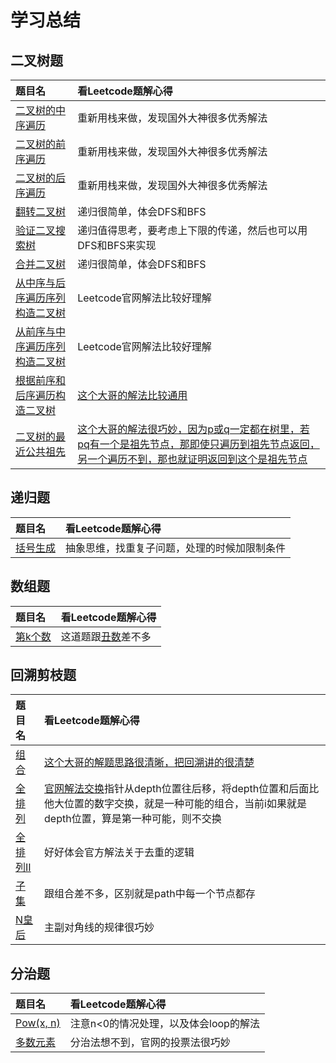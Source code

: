# 学习总结

## 二叉树题

| 题目名 | 看Leetcode题解心得 |
| :- | :- |
| [二叉树的中序遍历](https://leetcode-cn.com/problems/binary-tree-inorder-traversal/) | 重新用栈来做，发现国外大神很多优秀解法 |
| [二叉树的前序遍历](https://leetcode-cn.com/problems/binary-tree-preorder-traversal/) | 重新用栈来做，发现国外大神很多优秀解法 |
| [二叉树的后序遍历](https://leetcode-cn.com/problems/binary-tree-postorder-traversal/) | 重新用栈来做，发现国外大神很多优秀解法 |
| [翻转二叉树](https://leetcode-cn.com/problems/invert-binary-tree/description/) | 递归很简单，体会DFS和BFS |
| [验证二叉搜索树](https://leetcode-cn.com/problems/validate-binary-search-tree/) | 递归值得思考，要考虑上下限的传递，然后也可以用DFS和BFS来实现 |
| [合并二叉树](https://leetcode-cn.com/problems/merge-two-binary-trees/) | 递归很简单，体会DFS和BFS |
| [从中序与后序遍历序列构造二叉树](https://leetcode-cn.com/problems/construct-binary-tree-from-inorder-and-postorder-traversal/) | Leetcode官网解法比较好理解 |
| [从前序与中序遍历序列构造二叉树](https://leetcode-cn.com/problems/construct-binary-tree-from-preorder-and-inorder-traversal/) | Leetcode官网解法比较好理解 |
| [根据前序和后序遍历构造二叉树](https://leetcode-cn.com/problems/construct-binary-tree-from-preorder-and-postorder-traversal/) | [这个大哥的解法比较通用](https://leetcode-cn.com/problems/construct-binary-tree-from-inorder-and-postorder-traversal/solution/kan-wo-jiu-gou-liao-san-chong-bian-li-fang-shi-g-2/) |
| [二叉树的最近公共祖先](https://leetcode-cn.com/problems/lowest-common-ancestor-of-a-binary-tree/) | [这个大哥的解法很巧妙，因为p或q一定都在树里，若pq有一个是祖先节点，那即使只遍历到祖先节点返回，另一个遍历不到，那也就证明返回到这个是祖先节点](https://leetcode-cn.com/problems/lowest-common-ancestor-of-a-binary-tree/solution/236-er-cha-shu-de-zui-jin-gong-gong-zu-xian-hou-xu/) |

## 递归题

| 题目名 | 看Leetcode题解心得 |
| :- | :- |
| [括号生成](https://leetcode-cn.com/problems/generate-parentheses/) | 抽象思维，找重复子问题，处理的时候加限制条件 |

## 数组题
| 题目名 | 看Leetcode题解心得 |
| :- | :- |
| [第k个数](https://leetcode-cn.com/problems/get-kth-magic-number-lcci/) | 这道题跟[丑数](https://leetcode-cn.com/problems/chou-shu-lcof/)差不多 |

## 回溯剪枝题
| 题目名 | 看Leetcode题解心得 |
| :- | :- |
| [组合](https://leetcode-cn.com/problems/combinations/) | [这个大哥的解题思路很清晰，把回溯讲的很清楚](https://leetcode-cn.com/problems/combinations/solution/hui-su-suan-fa-jian-zhi-python-dai-ma-java-dai-ma-/) |
| [全排列](https://leetcode-cn.com/problems/permutations/) | [官网解法交换](https://leetcode-cn.com/problems/permutations/solution/quan-pai-lie-by-leetcode-solution-2/)指针从depth位置往后移，将depth位置和后面比他大位置的数字交换，就是一种可能的组合，当前i如果就是depth位置，算是第一种可能，则不交换 |
| [全排列II](https://leetcode-cn.com/problems/permutations-ii/) | 好好体会官方解法关于去重的逻辑 |
| [子集](https://leetcode-cn.com/problems/subsets/) | 跟组合差不多，区别就是path中每一个节点都存 |
| [N皇后](https://leetcode-cn.com/problems/n-queens/) | 主副对角线的规律很巧妙 |

## 分治题
| 题目名 | 看Leetcode题解心得 |
| :- | :- |
| [Pow(x, n)](https://leetcode-cn.com/problems/powx-n/) | 注意n<0的情况处理，以及体会loop的解法 |
| [多数元素](https://leetcode-cn.com/problems/majority-element/description/) | 分治法想不到，官网的投票法很巧妙 |